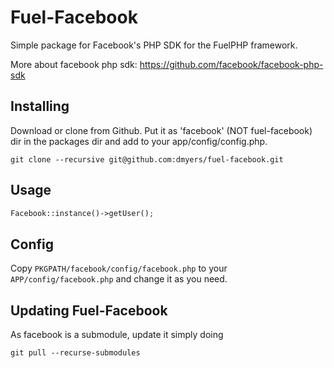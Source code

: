# Fuel-Facebook

Simple package for Facebook's PHP SDK for the FuelPHP framework.

More about facebook php sdk: https://github.com/facebook/facebook-php-sdk

## Installing

Download or clone from Github. Put it as 'facebook' (NOT fuel-facebook) dir in the packages dir and add to your app/config/config.php.

	git clone --recursive git@github.com:dmyers/fuel-facebook.git

## Usage

```php
Facebook::instance()->getUser();
```

## Config

Copy `PKGPATH/facebook/config/facebook.php` to your `APP/config/facebook.php` and change it as you need.

## Updating Fuel-Facebook

As facebook is a submodule, update it simply doing

	git pull --recurse-submodules